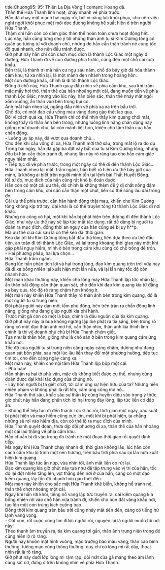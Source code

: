 title:Chương95: 95: Thiên La Địa Võng 1
content:
Hoang dã.<br>Thân thể Hứa Thanh linh hoạt, chạy nhanh về phía trước.<br>Hắn đã chạy một mạch hai ngày rồi, bởi vì năng lực khôi phục, cho nên việc nghỉ ngơi khôi phục mệt mỏi dọc đường không hề xuất hiện ở trên người Hứa Thanh.<br>Thậm chí hắn còn có cảm giác thân thể hoàn toàn chưa hoạt động hết.<br>Lúc này, hắn cũng từng chú ý tới những thân ảnh tu sĩ Kim Cương tông có quần áo tương tự với doanh chủ, nhưng do hắn cẩn thận tránh né cùng tốc độ quá nhanh, cho nên đều tránh được.<br>Giờ phút này hắn chỉ còn cách mục đích là thành Lộc Giác một ngày đi đường, Hứa Thanh đi về con đường phía trước, cũng đến một chỗ cái cửa khẩu.<br>Bên trái, là thành trì mà hắn cư ngụ sáu năm, chỗ đó bây giờ đã hóa thành cấm khu, từ xa nhìn lại, là một mảnh đen nhánh trong hoàng hôn.<br>Một con đường khác, chính là đi tới thành Lộc Giác.<br>Đứng ở chỗ này, Hứa Thanh quay đầu nhìn về phía cấm khu, sau khi trầm mặc mấy hơi thở, thân thể của hắn nhoáng một cái, đang muốn tiến về phía thành Lộc Giác, nhưng vào lúc này, hắn biến sắc, thân thể nháy mắt ngồi xổm xuống, ẩn thân vào bên trong bụi cỏ.<br>Ánh mắt hắn nheo lại, ngẩng đầu nhìn về phía xa xa trên bầu trời.<br>Chỗ đó, có một đạo cầu vồng màu vàng đang gào thét lao qua.<br>Bởi vì cách quá xa, Hứa Thanh chỉ có thể nhìn thấy kim quang chói mắt, không thấy rõ thân ảnh bên trong, nhưng luồng linh năng chấn động này giống như doanh chủ, lại còn mãnh liệt hơn, khiến cho tâm thần của hắn chấn động.<br>- Luồng uy áp này, đã vượt qua doanh chủ...<br>Cho đến khi cầu vồng đi xa, Hứa Thanh mới thở sâu, trong mắt lộ ra do dự.<br>Trong hai ngày, hắn đã gặp ba đợt vây bắt của tu sĩ Kim Cương tông, nhưng đều bị hắn cẩn thận tránh đi, nhưng lần này rõ ràng tạo cho hắn cảm giác nguy hiểm nhất.<br>- Tiếp tục đi về phía trước, trong một ngày có thể đi đến thành Lộc Giác...<br>Hứa Thanh nheo lại mắt, trầm ngâm, hắn biết rõ hiện ưu thế bây giờ của mình, là không ai biết trên người mình tồn tại lệnh bài Thất Huyết Đồng.<br>Kể từ đó, mục đích của hắn cũng rất khó bị đoán được.<br>Hắn còn có một cái ưu thế, đó chính là không thèm để ý dị chất nồng đậm bên trong cấm khu, chỉ cần cẩn thận một chút, liền có thể sống lâu dài trong đó.<br>Cái ưu thế phía trước, cần hắn hành động thật mau, khiến cho Kim Cương tông không kịp trở tay, đại khái là có thể truyền tống từ thành Lộc Giác đi nơi khác.<br>Nhưng nó cũng có hại, một khi hắn bị phát hiện trên đường đi đến thành Lộc Giác, như vậy ưu thế này sẽ lập tức mất tác dụng, rất dễ dàng bị người ta đoán ra mục đích, đồng thời an nguy của hắn cũng sẽ bị uy h**p.<br>Mà ưu thế của cái sau là có thể kéo dài thời gian.<br>Kéo dài tới khi Kim Cương tông bắt đầu thả lỏng, liền dựa theo ưu thế đầu tiên, an toàn đi tới thành Lộc Giác, vả lại trong khoảng thời gian này một khi gặp phải nguy hiểm, mình ở bên trong cấm khu cũng có chỗ trống để trốn.<br>- Hai phương pháp, hai lựa chọn...<br>Hứa Thanh trầm ngâm.<br>Đang lúc hắn phân tích lợi và hại trong lòng, đạo kim quang trên trời vừa này đã đi xa bỗng nhiên lại xuất hiện một lần nữa, vả lại lần này tốc độ còn nhanh hơn.<br>Một màn khác thường này, khiến cho lông mày Hứa Thanh lập tức nhăn lại, ẩn thân bất động cẩn thận quan sát, cho đến khi đạo kim quang kia từ đằng xa bay qua, tốc độ rõ ràng chậm hơn không ít.<br>Một màn này khiến Hứa Thanh thấy rõ thân ảnh bên trong kim quang, đó là một người tu sĩ trung niên.<br>Đùi phải người này dán một tấm phù đồng, bên trên tràn ra chấn động linh năng, giống như đang giúp người kia phi hành.<br>Trước mặt gã còn có một lá bùa, chính là đầu nguồn của tia kim quang.<br>Giờ phút này này lá bùa không ngừng lập lòe phát ra tia sáng, bên trong rõ ràng có một đạo thân ảnh mơ hồ, cẩn thận nhìn, thân ảnh kia thình lình chính là thị vệ doanh phủ chủ bị Hứa Thanh chém giết.<br>Tựa như là thần hồn, giống như là chó săn ở bên trong kim quang cảm ứng khắp nơi.<br>Tốc độ của người tu sĩ trung niên càng ngày càng chậm, dường như đang quan sát bốn phía, sau một lúc lâu liền thay đổi một phương hướng, tiếp tục tìm tòi, cho đến càng ngày càng xa.<br>Một màn này, khiến cho nội tâm Hứa Thanh lộp bộp một cái.<br>- Phù bảo!<br>Hắn nhận ra hai tờ phù văn, mặc dù không biết được cụ thể, nhưng cũng đoán được đại khái tác dụng của chúng nó.<br>- Lấy hồn người bị ta giết ch3t, tới cảm ứng sự hiện hữu của ta? Nhưng hiển nhiên phạm vi không phải là rất lớn, cảm ứng cũng mơ hồ...<br>Hứa Thanh thở sâu, khắc sâu sự thần kỳ cùng huyền diệu vào trong ý thức, giờ phút này hắn đang phân tích lợi hại trong đáy lòng, lập tức liền có đáp án.<br>- Không thể tiếp tục đi đến thành Lộc Giác rồi, thời gian một ngày, xác suất bị phát hiện và mạo hiểm cũng cực lớn, một khi bị phát hiện, ta chẳng những sẽ rơi vào hiểm địa, còn có thể lộ ra mục đích của mình.<br>Hứa Thanh quyết đoán, thừa dịp đối phương đi xa, thân thể của hắn nhoáng một cái lao thẳng về phía cấm khu.<br>Hắn chuẩn bị đi vào trong đó tránh né một đoạn thời gian rồi quyết định tiếp.<br>Mà ngay khi Hứa Thanh chạy nhanh đi, thời gian không lâu, lúc hắn còn cách cấm khu lộ trình một nén hương, trên bầu trời phía sau lại lần nữa xuất hiện kim quang.<br>Hứa Thanh lập tức ẩn núp, vừa nhìn tới, ánh mắt liền co rút lại.<br>Đạo kim quang kia giờ phút này tựa như đã tập trung vào vị trí của hắn, tốc độ lại đột nhiên tăng lên, vọt thẳng đến nơi ở của hắn, càng có một đạo kiếm quang, lấy tốc độ nhanh hơn gào thét đến.<br>Một màn này khiến cho sắc mặt Hứa Thanh khẽ biến, không hề tránh né, thân thể chợt nhoáng một cái.<br>Ngay khi hắn rời khỏi, tiếng nổ vang lập tức truyền ra, cái kiếm quang kia bỗng nhiên rơi vào chỗ hắn vừa tránh đi, khiến cho bùn đất văng khắp nơi, tạo lên một cơn trùng kích cuồng bạo.<br>Đồng thời kim quang trên bầu trời cũng nháy mắt tiến đến, càng có tiếng hừ lạnh vang vọng.<br>- Oắt con, rốt cuộc cũng tìm được ngươi rồi, nguyên lai là ngươi muốn tới nơi này!<br>Theo thanh âm truyền ra, tia kim quang tới gần, thân ảnh trung niên trong đó cũng hiển lộ rõ ràng.<br>Người này khuôn mặt hình vuông, mặc trường bào màu vàng, thân cao bình thường, tướng mạo cũng thông thường, duy chỉ có lông mi rất dầy, thoạt nhìn rất là rõ ràng.<br>Giờ phút này dưới lớp lông mi rậm rạp, đôi mắt của gã mang theo âm lãnh cùng sát cơ, đứng ở trên không nhìn về phía Hứa Thanh..<br>